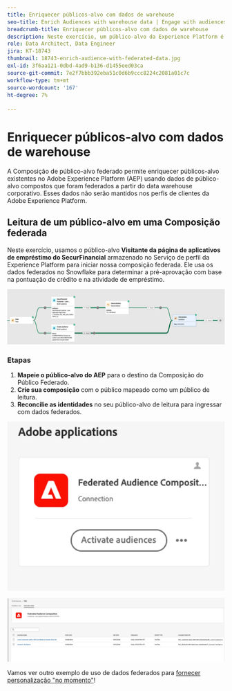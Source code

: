 ```yaml
---
title: Enriquecer públicos-alvo com dados de warehouse
seo-title: Enrich Audiences with warehouse data | Engage with audiences directly from your data warehouse using Federated Audience Composition
breadcrumb-title: Enriquecer públicos-alvo com dados de warehouse
description: Neste exercício, um público-alvo da Experience Platform é enriquecido com dados de warehouse.
role: Data Architect, Data Engineer
jira: KT-18743
thumbnail: 18743-enrich-audience-with-federated-data.jpg
exl-id: 3f6aa121-0dbd-4ad9-b136-d1455eed03ca
source-git-commit: 7e2f7bbb392eba51c0d6b9ccc8224c2081a01c7c
workflow-type: tm+mt
source-wordcount: '167'
ht-degree: 7%

---
```


# Enriquecer públicos-alvo com dados de warehouse

A Composição de público-alvo federado permite enriquecer públicos-alvo existentes no Adobe Experience Platform (AEP) usando dados de público-alvo compostos que foram federados a partir do data warehouse corporativo. Esses dados não serão mantidos nos perfis de clientes da Adobe Experience Platform.

## Leitura de um público-alvo em uma Composição federada

Neste exercício, usamos o público-alvo **Visitante da página de aplicativos de empréstimo do SecurFinancial** armazenado no Serviço de perfil da Experience Platform para iniciar nossa composição federada. Ele usa os dados federados no Snowflake para determinar a pré-aprovação com base na pontuação de crédito e na atividade de empréstimo.

![exemplo de composição federada](assets/snowflake-preapproval.png)

### Etapas

1. **Mapeie o público-alvo do AEP** para o destino da Composição do Público Federado.
2. **Crie sua composição** com o público mapeado como um público de leitura.
3. **Reconcilie as identidades** no seu público-alvo de leitura para ingressar com dados federados.

![método-federado-1-1](assets/federated-method-1-1.png)

![método-federado-1-2](assets/federated-method-1-2.png)

Vamos ver outro exemplo de uso de dados federados para [fornecer personalização &quot;no momento&quot;](deliver-in-the-moment-personalization.md)!
